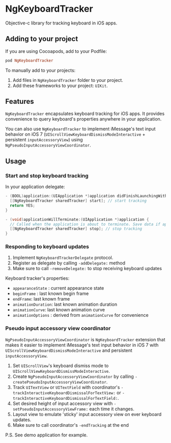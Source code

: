 # NgKeyboardTracker

Objective-c library for tracking keyboard in iOS apps.

## Adding to your project

If you are using Cocoapods, add to your Podfile:

```ruby
pod NgKeyboardTracker
```

To manually add to your projects:

1. Add files in `NgKeyboardTracker` folder to your project.
2. Add these frameworks to your project: `UIKit`.

## Features

`NgKeyboardTracker` encapsulates keyboard tracking for iOS apps.
It provides convenience to query keyboard's properties anywhere in your application.

You can also use `NgKeyboardTracker` to implement iMessage's text input behavior on iOS 7 (`UIScrollViewKeyboardDismissModeInteractive` + persistent `inputAccessoryView`) using `NgPseudoInputAccessoryViewCoordinator`.

## Usage

### Start and stop keyboard tracking

In your application delegate:

```objective-c
- (BOOL)application:(UIApplication *)application didFinishLaunchingWithOptions:(NSDictionary *)launchOptions {
  [[NgKeyboardTracker sharedTracker] start]; // start tracking
  return YES;
}

- (void)applicationWillTerminate:(UIApplication *)application {
  // Called when the application is about to terminate. Save data if appropriate. See also applicationDidEnterBackground:.
  [[NgKeyboardTracker sharedTracker] stop]; // stop tracking
}
```

### Responding to keyboard updates

1. Implement `NgKeyboardTrackerDelegate` protocol.
2. Register as delegate by calling `-addDelegate:` method
3. Make sure to call `-removeDelegate:` to stop receiving keyboard updates

Keyboard tracker's properties:

- `appearanceState` : current appearance state
- `beginFrame` : last known begin frame
- `endFrame`: last known frame
- `animationDuration`: last known animation duration
- `animationCurve`: last known animation curve
- `animationOptions` : derived from `animationCurve` for convenience

### Pseudo input accessory view coordinator

`NgPseudoInputAccessoryViewCoordinator` is `NgKeyboardTracker` extension that makes it easier to implement iMessage's text input behavior in iOS 7 with `UIScrollViewKeyboardDismissModeInteractive` and persistent `inputAccessoryView`.

1. Set `UIScrollView`'s keyboard dismiss mode to `UIScrollViewKeyboardDismissModeInteractive`.
2. Create `NgPseudoInputAccessoryViewCoordinator` by calling `-createPseudoInputAccessoryViewCoordinator`.
3. Track `UITextView` or `UITextField` with coordinator's `-trackInteractiveKeyboardDismissalForTextView:` or `-trackInteractiveKeyboardDismissalForTextField:`.
4. Set desired height of input accessory view with `-setPseudoInputAccessoryViewFrame:` each time it changes.
5. Layout view to emulate 'sticky' input accessory view on ever keyboard updates.
6. Make sure to call coordinator's `-endTracking` at the end

P.S. See demo application for example.
